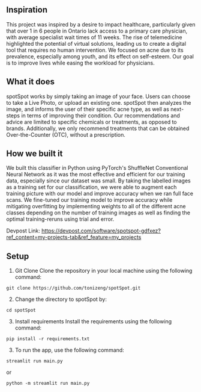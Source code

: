 ## Inspiration
This project was inspired by a desire to impact healthcare, particularly given that over 1 in 6 people in Ontario lack access to a primary care physician, with average specialist wait times of 11 weeks. The rise of telemedicine highlighted the potential of virtual solutions, leading us to create a digital tool that requires no human intervention. We focused on acne due to its prevalence, especially among youth, and its effect on self-esteem. Our goal is to improve lives while easing the workload for physicians.

## What it does
spotSpot works by simply taking an image of your face. Users can choose to take a Live Photo, or upload an existing one. spotSpot then analyzes the image, and informs the user of their specific acne type, as well as next-steps in terms of improving their condition. Our recommendations and advice are limited to specific chemicals or treatments, as opposed to brands. Additionally, we only recommend treatments that can be obtained Over-the-Counter (OTC), without a prescription.

## How we built it
We built this classifier in Python using PyTorch's ShuffleNet Conventional Neural Network as it was the most effective and efficient for our training data, especially since our dataset was small. By taking the labelled images as a training set for our classification, we were able to augment each training picture with our model and improve accuracy when we ran full face scans. We fine-tuned our training model to improve accuracy while mitigating overfitting by implementing weights to all of the different acne classes depending on the number of training images as well as finding the optimal training-reruns using trial and error.

Devpost Link: https://devpost.com/software/spotspot-gdfxez?ref_content=my-projects-tab&ref_feature=my_projects

## Setup
1. Git Clone
Clone the repository in your local machine using the following command:

```git clone https://github.com/tonizeng/spotSpot.git```

2. Change the directory to spotSpot by:

```cd spotSpot```

3. Install requirements
Install the requirements using the following command:

```pip install -r requirements.txt```

3. To run the app, use the following command:

```streamlit run main.py```

or

```python -m streamlit run main.py```
